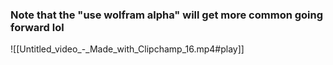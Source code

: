 ### Note that the "use wolfram alpha" will get more common going forward lol

![[Untitled_video_-_Made_with_Clipchamp_16.mp4#play]]